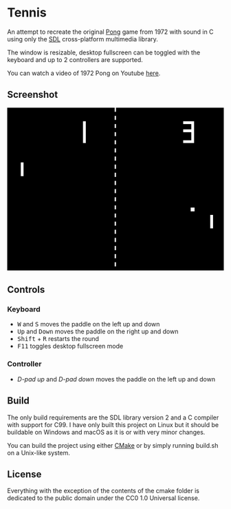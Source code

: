 # Tennis

An attempt to recreate the original [Pong](https://en.wikipedia.org/wiki/Pong)
game from 1972 with sound in C using only the [SDL](https://www.libsdl.org/)
cross-platform multimedia library.

The window is resizable, desktop fullscreen can be toggled with the keyboard and
up to 2 controllers are supported.

You can watch a video of 1972 Pong on Youtube
[here](https://www.youtube.com/watch?v=fiShX2pTz9A).

## Screenshot

![Screenshot](screenshot.png)

## Controls

### Keyboard

* <kbd>W</kbd> and <kbd>S</kbd> moves the paddle on the left up and down
* <kbd>Up</kbd> and <kbd>Down</kbd> moves the paddle on the right up and down
* <kbd>Shift</kbd> + <kbd>R</kbd> restarts the round
* <kbd>F11</kbd> toggles desktop fullscreen mode

### Controller

* _D-pad up_ and _D-pad down_ moves the paddle on the left up and down

## Build

The only build requirements are the SDL library version 2 and a C compiler with
support for C99. I have only built this project on Linux but it should be
buildable on Windows and macOS as it is or with very minor changes.

You can build the project using either [CMake](https://cmake.org/) or by simply
running build.sh on a Unix-like system.

## License

Everything with the exception of the contents of the cmake folder is dedicated
to the public domain under the CC0 1.0 Universal license.
